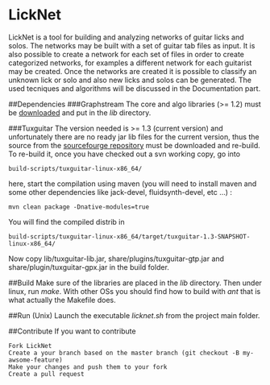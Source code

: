 LickNet
=======

LickNet is a tool for building and analyzing networks of guitar licks and solos. The networks may be built with a set of guitar tab files as input. It is also possible to create a network for each set of files in order to create categorized networks, for examples a different network for each guitarist may be created. Once the networks are created it is possible to classify an unknown lick or solo and also new licks and solos can be generated. The used tecniques and algorithms will be discussed in the Documentation part.

##Dependencies
###Graphstream 
The core and algo libraries (>= 1.2) must be [downloaded](http://graphstream-project.org/download/) and put in the *lib* directory. 

###Tuxguitar
The version needed is >= 1.3 (current version) and unfortunately there are no ready jar lib files for the current version, thus the source from the [sourcefourge repository](http://sourceforge.net/projects/tuxguitar/) must be downloaded and re-build. To re-build it, once you have checked out a svn working copy, go into
```
build-scripts/tuxguitar-linux-x86_64/
```
here, start the compilation using maven (you will need to install maven and some other dependencies like jack-devel, fluidsynth-devel, etc ...) :
```
mvn clean package -Dnative-modules=true
```
You will find the compiled distrib in
```
build-scripts/tuxguitar-linux-x86_64/target/tuxguitar-1.3-SNAPSHOT-linux-x86_64/ 
```
Now copy lib/tuxguitar-lib.jar, share/plugins/tuxguitar-gtp.jar and share/plugin/tuxguitar-gpx.jar in the build folder.

##Build
Make sure of the libraries are placed in the *lib* directory.
Then under linux, run *make*.
With other OSs you should find how to build with *ant* that is what actually the Makefile does.

##Run
(Unix) Launch the executable *licknet.sh* from the project main folder.

##Contribute
If you want to contribute 

    Fork LickNet
    Create a your branch based on the master branch (git checkout -B my-awsome-feature)
    Make your changes and push them to your fork
    Create a pull request
